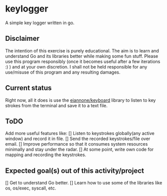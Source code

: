 # keylogger
A simple key logger written in go.

## Disclaimer
The intention of this exercise is purely educational. The aim is to learn and understand Go and its libraries better while making some fun stuff.
Please use this program responsibly (once it becomes useful after a few iterations :) ) and at your own discretion. I shall not be held responsible for any use/misuse of this program and any resulting damages.

## Current status
Right now, all it does is use the [eiannone/keyboard](https://github.com/eiannone/keyboard) library to listen to key strokes from the terminal and save it to a text file.

## ToDO
Add more useful features like:
[] Listen to keystrokes globally(any active window) and record it in file.
[] Send the recorded keystrokes/file over email.
[] Improve performance so that it consumes system resources minimally and stay under the radar.
[] At some point, write own code for mapping and recording the keystrokes.

## Expected goal(s) out of this activity/project
[] Get to understand Go better.
[] Learn how to use some of the libraries like os, os/exec, syscall, etc.
